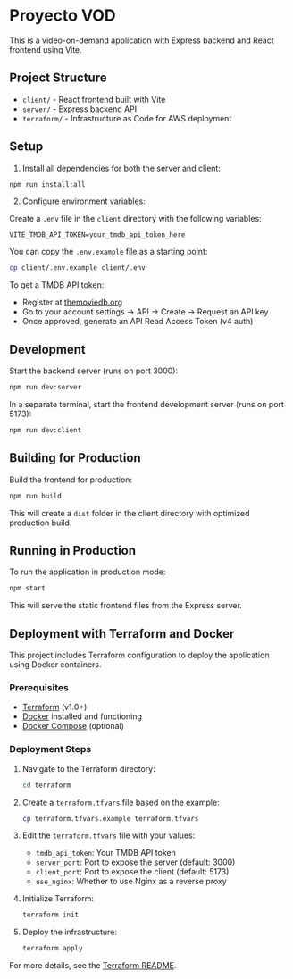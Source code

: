 # Proyecto VOD

This is a video-on-demand application with Express backend and React frontend using Vite.

## Project Structure

- `client/` - React frontend built with Vite
- `server/` - Express backend API
- `terraform/` - Infrastructure as Code for AWS deployment

## Setup

1. Install all dependencies for both the server and client:

```bash
npm run install:all
```

2. Configure environment variables:

Create a `.env` file in the `client` directory with the following variables:
```
VITE_TMDB_API_TOKEN=your_tmdb_api_token_here
```

You can copy the `.env.example` file as a starting point:
```bash
cp client/.env.example client/.env
```

To get a TMDB API token:
- Register at [themoviedb.org](https://www.themoviedb.org/signup)
- Go to your account settings -> API -> Create -> Request an API key
- Once approved, generate an API Read Access Token (v4 auth)

## Development

Start the backend server (runs on port 3000):

```bash
npm run dev:server
```

In a separate terminal, start the frontend development server (runs on port 5173):

```bash
npm run dev:client
```

## Building for Production

Build the frontend for production:

```bash
npm run build
```

This will create a `dist` folder in the client directory with optimized production build.

## Running in Production

To run the application in production mode:

```bash
npm start
```

This will serve the static frontend files from the Express server.

## Deployment with Terraform and Docker

This project includes Terraform configuration to deploy the application using Docker containers.

### Prerequisites
- [Terraform](https://www.terraform.io/downloads.html) (v1.0+)
- [Docker](https://www.docker.com/get-started) installed and functioning
- [Docker Compose](https://docs.docker.com/compose/install/) (optional)

### Deployment Steps

1. Navigate to the Terraform directory:
   ```bash
   cd terraform
   ```

2. Create a `terraform.tfvars` file based on the example:
   ```bash
   cp terraform.tfvars.example terraform.tfvars
   ```

3. Edit the `terraform.tfvars` file with your values:
   - `tmdb_api_token`: Your TMDB API token
   - `server_port`: Port to expose the server (default: 3000)
   - `client_port`: Port to expose the client (default: 5173)
   - `use_nginx`: Whether to use Nginx as a reverse proxy

4. Initialize Terraform:
   ```bash
   terraform init
   ```

5. Deploy the infrastructure:
   ```bash
   terraform apply
   ```

For more details, see the [Terraform README](./terraform/README.md).
